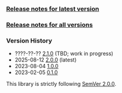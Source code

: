 ### [Release notes for latest version](latest.md)

### [Release notes for all versions](full.md)

### Version History

* ????-??-?? [2.1.0](2.1.0.md) (TBD; work in progress)
* 2025-08-12 [2.0.0](2.0.0.md) (latest)
* 2023-08-04 [1.0.0](1.0.0.md)
* 2023-02-05 [0.1.0](0.1.0.md)


This library is strictly following [SemVer 2.0.0](https://semver.org/spec/v2.0.0.html).